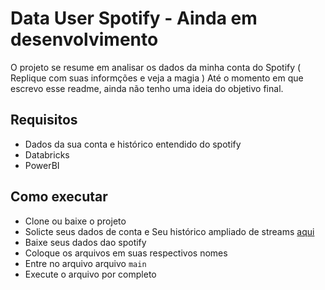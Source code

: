 # Data User Spotify - Ainda em desenvolvimento

O projeto se resume em analisar os dados da minha conta do Spotify ( Replique com  suas informções e veja a magia )
Até o momento em que escrevo esse readme, ainda não tenho uma ideia do objetivo final.

## Requisitos

- Dados da sua conta e histórico entendido do spotify
- Databricks
- PowerBI

## Como executar

- Clone ou baixe o projeto
- Solicte seus dados de conta e Seu histórico ampliado de streams [aqui](https://www.spotify.com/account/privacy/)
- Baixe seus dados dao spotify
- Coloque os arquivos em suas respectivos nomes
- Entre no arquivo arquivo `main`
- Execute o arquivo por completo